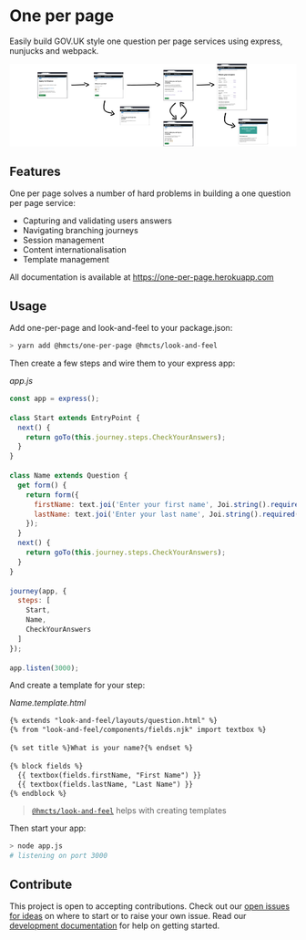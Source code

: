 # One per page

Easily build GOV.UK style one question per page services using express,
nunjucks  and webpack.

<img src="/docs/images/hero-screens.png"
  id= "hero"
  onmouseover="changeImage('hero','/docs/images/hero-code.png')"
  onmouseout="changeImage('hero','/docs/images/hero-screens.png')" />

## Features

One per page solves a number of hard problems in building a one question per
page service:

- Capturing and validating users answers
- Navigating branching journeys
- Session management
- Content internationalisation
- Template management

All documentation is available at https://one-per-page.herokuapp.com

## Usage

Add one-per-page and look-and-feel to your package.json:

```bash
> yarn add @hmcts/one-per-page @hmcts/look-and-feel
```

Then create a few steps and wire them to your express app:

_app.js_
```js
const app = express();

class Start extends EntryPoint {
  next() {
    return goTo(this.journey.steps.CheckYourAnswers);
  }
}

class Name extends Question {
  get form() {
    return form({
      firstName: text.joi('Enter your first name', Joi.string().required()),
      lastName: text.joi('Enter your last name', Joi.string().required()),
    });
  }
  next() {
    return goTo(this.journey.steps.CheckYourAnswers);
  }
}

journey(app, {
  steps: [
    Start,
    Name,
    CheckYourAnswers
  ]
});

app.listen(3000);
```

And create a template for your step:

_Name.template.html_

```jinja
{% extends "look-and-feel/layouts/question.html" %}
{% from "look-and-feel/components/fields.njk" import textbox %}

{% set title %}What is your name?{% endset %}

{% block fields %}
  {{ textbox(fields.firstName, "First Name") }}
  {{ textbox(fields.lastName, "Last Name") }}
{% endblock %}
```

> [`@hmcts/look-and-feel`] helps with creating templates

Then start your app:

```bash
> node app.js
# listening on port 3000
```

## Contribute

This project is open to accepting contributions. Check out our
[open issues for ideas][issues] on where to start or to raise your own issue.
Read our [development documentation][dev-docs] for help on getting started.

[issues]: https://github.com/hmcts/one-per-page/issues
[dev-docs]: https://one-per-page.herokuapp.com/docs/development
[`@hmcts/look-and-feel`]: https://github.com/hmcts/look-and-feel

<script type="text/javascript">
function changeImage(id, newImage) {
  document.getElementById(id).src = newImage;
}
</script>
